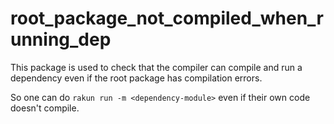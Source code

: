 # root_package_not_compiled_when_running_dep

This package is used to check that the compiler can compile and run a dependency
even if the root package has compilation errors.

So one can do `rakun run -m <dependency-module>` even if their own code doesn't
compile.
